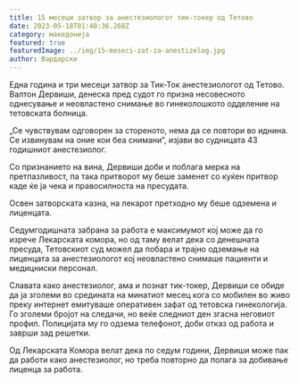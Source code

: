 ```yaml
---
title: 15 месеци затвор за анестезиологот тик-токер од Тетово
date: 2023-05-18T01:40:36.268Z
category: македонија
featured: true
featuredImage: ../img/15-meseci-zat-za-anestizelog.jpg
author: Вардарски
---
```

<!--StartFragment-->

Една година и три месеци затвор за Тик-Ток анестезиологот од Тетово. Валтон Дервиши, денеска пред судот го призна несовесното однесување и неовластено снимање во гинеколошкото одделение на тетовската болница.

„Се чувствувам одговорен за стореното, нема да се повтори во иднина. Се извинувам на оние кои беа снимани“, изјави во судницата 43 годишниот анестезиолог. 

Со признанието на вина, Дервиши доби и поблага мерка на претпазливост, па така притворот му беше заменет со куќен притвор каде ќе ја чека и правосилноста на пресудата.

Освен затворската казна, на лекарот претходно му беше одземена и лиценцата.

Седумгодишната забрана за работа е максимумот кој може да го изрече Лекарската комора, но од таму велат дека со денешната пресуда, Тетовскиот суд можел да побара и трајно одземање на лиценцата за анестезиологот кој неовластено снимаше пациенти и медицниски персонал.

Славата како анестезиолог, ама и познат тик-токер, Дервиши се обиде да ја зголеми во средината на минатиот месец кога со мобилен во живо преку интернет емитуваше оперативен зафат од тетовска гинекологија. Го зголеми бројот на следачи, но веќе следниот ден згасна неговиот профил. Полицијата му го одзема телефонот, доби отказ од работа и заврши зад решетки.

Од Лекарската Комора велат дека по седум години, Дервиши може пак да работи како анестезиолог, но треба повторно да полага за добивање лиценца за работа.

<!--EndFragment-->